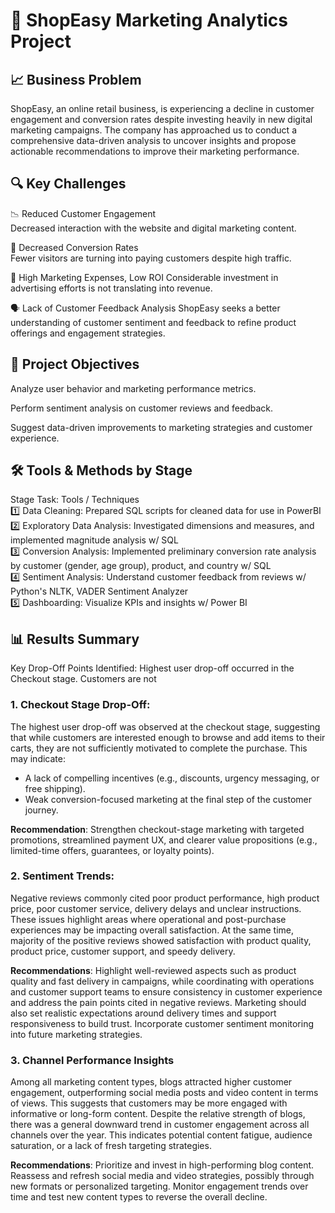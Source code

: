 # 🛒 ShopEasy Marketing Analytics Project
## 📈 Business Problem
ShopEasy, an online retail business, is experiencing a decline in customer engagement and conversion rates despite investing heavily in new digital marketing campaigns. The company has approached us to conduct a comprehensive data-driven analysis to uncover insights and propose actionable recommendations to improve their marketing performance.

## 🔍 Key Challenges
📉 Reduced Customer Engagement  
Decreased interaction with the website and digital marketing content.  

🔄 Decreased Conversion Rates  
Fewer visitors are turning into paying customers despite high traffic.  

💸 High Marketing Expenses, Low ROI
Considerable investment in advertising efforts is not translating into revenue.

🗣️ Lack of Customer Feedback Analysis
ShopEasy seeks a better understanding of customer sentiment and feedback to refine product offerings and engagement strategies.

## 🎯 Project Objectives
Analyze user behavior and marketing performance metrics.

Perform sentiment analysis on customer reviews and feedback.

Suggest data-driven improvements to marketing strategies and customer experience.


## 🛠️ Tools & Methods by Stage
Stage	Task:	Tools / Techniques  
1️⃣ Data Cleaning: Prepared SQL scripts for cleaned data for use in PowerBI  
2️⃣ Exploratory Data Analysis:	Investigated dimensions and measures, and implemented magnitude analysis w/ SQL  
3️⃣ Conversion Analysis: Implemented preliminary conversion rate analysis by customer (gender, age group), product, and country w/ SQL  
4️⃣ Sentiment Analysis:	Understand customer feedback from reviews	w/ Python's NLTK, VADER Sentiment Analyzer  
5️⃣ Dashboarding:	Visualize KPIs and insights w/ Power BI  


## 📊 Results Summary
Key Drop-Off Points Identified: Highest user drop-off occurred in the Checkout stage. Customers are not 
### 1. Checkout Stage Drop-Off:
The highest user drop-off was observed at the checkout stage, suggesting that while customers are interested enough to browse and add items to their carts, they are not sufficiently motivated to complete the purchase. This may indicate:
- A lack of compelling incentives (e.g., discounts, urgency messaging, or free shipping).
- Weak conversion-focused marketing at the final step of the customer journey.

**Recommendation**: Strengthen checkout-stage marketing with targeted promotions, streamlined payment UX, and clearer value propositions (e.g., limited-time offers, guarantees, or loyalty points).

### 2. Sentiment Trends:
Negative reviews commonly cited poor product performance, high product price, poor customer service, delivery delays and unclear instructions. These issues highlight areas where operational and post-purchase experiences may be impacting overall satisfaction. At the same time, majority of the positive reviews showed satisfaction with product quality, product price, customer support, and speedy delivery. 

**Recommendations**: Highlight well-reviewed aspects such as product quality and fast delivery in campaigns, while coordinating with operations and customer support teams to ensure consistency in customer experience and address the pain points cited in negative reviews. Marketing should also set realistic expectations around delivery times and support responsiveness to build trust. Incorporate customer sentiment monitoring into future marketing strategies.

### 3. Channel Performance Insights
Among all marketing content types, blogs attracted higher customer engagement, outperforming social media posts and video content in terms of views. This suggests that customers may be more engaged with informative or long-form content. Despite the relative strength of blogs, there was a general downward trend in customer engagement across all channels over the year. This indicates potential content fatigue, audience saturation, or a lack of fresh targeting strategies.

**Recommendations**: Prioritize and invest in high-performing blog content. Reassess and refresh social media and video strategies, possibly through new formats or personalized targeting. Monitor engagement trends over time and test new content types to reverse the overall decline.
